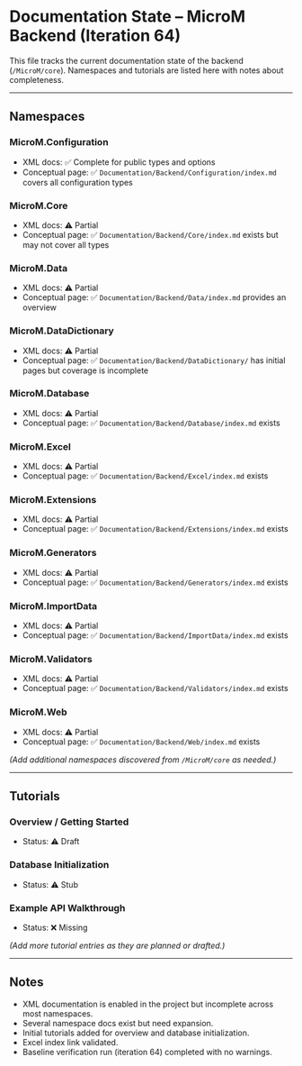 # Documentation State – MicroM Backend (Iteration 64)

This file tracks the current documentation state of the backend (`/MicroM/core`).
Namespaces and tutorials are listed here with notes about completeness.

---

## Namespaces

### MicroM.Configuration
- XML docs: ✅ Complete for public types and options
- Conceptual page: ✅ `Documentation/Backend/Configuration/index.md` covers all configuration types

### MicroM.Core
- XML docs: ⚠️ Partial
- Conceptual page: ✅ `Documentation/Backend/Core/index.md` exists but may not cover all types

### MicroM.Data
- XML docs: ⚠️ Partial
- Conceptual page: ✅ `Documentation/Backend/Data/index.md` provides an overview

### MicroM.DataDictionary
- XML docs: ⚠️ Partial
- Conceptual page: ✅ `Documentation/Backend/DataDictionary/` has initial pages but coverage is incomplete

### MicroM.Database
- XML docs: ⚠️ Partial
- Conceptual page: ✅ `Documentation/Backend/Database/index.md` exists

### MicroM.Excel
- XML docs: ⚠️ Partial
- Conceptual page: ✅ `Documentation/Backend/Excel/index.md` exists

### MicroM.Extensions
- XML docs: ⚠️ Partial
- Conceptual page: ✅ `Documentation/Backend/Extensions/index.md` exists

### MicroM.Generators
- XML docs: ⚠️ Partial
- Conceptual page: ✅ `Documentation/Backend/Generators/index.md` exists

### MicroM.ImportData
- XML docs: ⚠️ Partial
- Conceptual page: ✅ `Documentation/Backend/ImportData/index.md` exists

### MicroM.Validators
- XML docs: ⚠️ Partial
- Conceptual page: ✅ `Documentation/Backend/Validators/index.md` exists

### MicroM.Web
- XML docs: ⚠️ Partial
- Conceptual page: ✅ `Documentation/Backend/Web/index.md` exists

*(Add additional namespaces discovered from `/MicroM/core` as needed.)*

---

## Tutorials

### Overview / Getting Started
- Status: ⚠️ Draft

### Database Initialization
- Status: ⚠️ Stub

### Example API Walkthrough
- Status: ❌ Missing

*(Add more tutorial entries as they are planned or drafted.)*

---

## Notes

- XML documentation is enabled in the project but incomplete across most namespaces.
- Several namespace docs exist but need expansion.
- Initial tutorials added for overview and database initialization.
- Excel index link validated.
- Baseline verification run (iteration 64) completed with no warnings.
